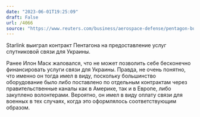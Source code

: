 ```yaml
---
date: "2023-06-01T19:25:09"
draft: False
url: /4066
source: "https://www.reuters.com/business/aerospace-defense/pentagon-buys-starlink-ukraine-statement-2023-06-01/"
---
```


Starlink выиграл контракт Пентагона на предоставление услуг спутниковой связи для Украины. 

Ранее Илон Маск жаловался, что не может позволить себе бесконечно финансировать услуги связи для Украины. Правда, не очень понятно, что именно он тогда имел в виду, поскольку большинство оборудование было либо поставлено по отдельным контрактам через правительственные каналы как в Америке, так и в Европе, либо закуплено волонтерами. Вероятно, он имел в виду оплату связи для военных в тех случаях, когда это оформлялось соответствующим образом.
